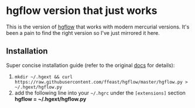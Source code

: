 # hgflow version that just works
This is the version of [hgflow](https://bitbucket.org/yujiewu/hgflow/wiki/Home) that works with modern mercurial versions.
It's been a pain to find the right version so I've just mirrored it here.
## Installation
Super concise installation guide (refer to the original [docs](https://bitbucket.org/yujiewu/hgflow/wiki/Home) for details):
 1. `mkdir ~/.hgext && curl https://raw.githubusercontent.com/ffeast/hgflow/master/hgflow.py > ~/.hgext/hgflow.py`
 2. add the following line into your `~/.hgrc`  under the `[extensions]`  section
**hgflow = ~/.hgext/hgflow.py**

